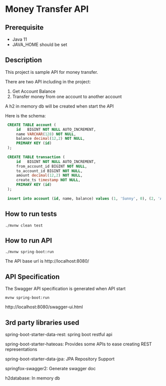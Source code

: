 # Money Transfer API
## Prerequisite

- Java 11
- JAVA_HOME should be set

## Description
This project is sample API for money transfer.

There are two API including in the project:
    
1. Get Account Balance
2. Transfer money from one account to another account

A h2 in memory db will be created when start the API

Here is the schema:

```sql
 CREATE TABLE account (
     id   BIGINT NOT NULL AUTO_INCREMENT,
     name VARCHAR(128) NOT NULL,
     balance decimal(12,2) NOT NULL,
     PRIMARY KEY (id)
 );
 
 CREATE TABLE transaction (
     id   BIGINT NOT NULL AUTO_INCREMENT,
     from_account_id BIGINT NOT NULL,
     to_account_id BIGINT NOT NULL,
     amount decimal(12,2) NOT NULL,
     create_ts timestamp NOT NULL,
     PRIMARY KEY (id)
 ); 
 
 insert into account (id, name, balance) values (1, 'Sunny', 0), (2, 'Andy', 30);
```

## How to run tests
`./mvnw clean test`
## How to run API
`./mvnw spring-boot:run`

The API base url is http://localhost:8080/

## API Specification
The Swagger API specification is generated when API start

`mvnw spring-boot:run`

http://localhost:8080/swagger-ui.html


## 3rd party libraries used

spring-boot-starter-data-rest: spring boot restful api

spring-boot-starter-hateoas: Provides some APIs to ease creating REST representations

spring-boot-starter-data-jpa: JPA Repository Support

springfox-swagger2: Generate swagger doc

h2database: In memory db



